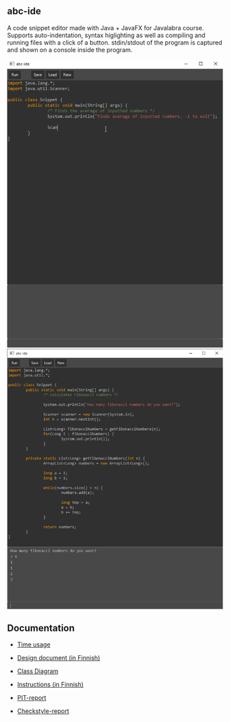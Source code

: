 ## abc-ide
A code snippet editor made with Java + JavaFX for Javalabra course.
Supports auto-indentation, syntax higlighting as well as compiling and running files with a click of a button. stdin/stdout of the program is captured and shown on a console inside the program.

![demo gif](dokumentaatio/demo_video.gif)
![screenshot](dokumentaatio/screenshot.png)

## Documentation
- [Time usage](/dokumentaatio/tuntikirjaus.md)
- [Design document (in Finnish)](/dokumentaatio/aihemäärittely.md)
- [Class Diagram](/dokumentaatio/luokkakaavio.png)  
- [Instructions (in Finnish)](/dokumentaatio/kayttoohje.md)

- [PIT-report](https://htmlpreview.github.io/?https://github.com/JaakkoLipsanen/abc-ide/blob/master/dokumentaatio/pit-raportti/index.html)
- [Checkstyle-report](https://htmlpreview.github.io/?https://github.com/JaakkoLipsanen/abc-ide/blob/master/dokumentaatio/checkstyle-raportti/checkstyle.html)
